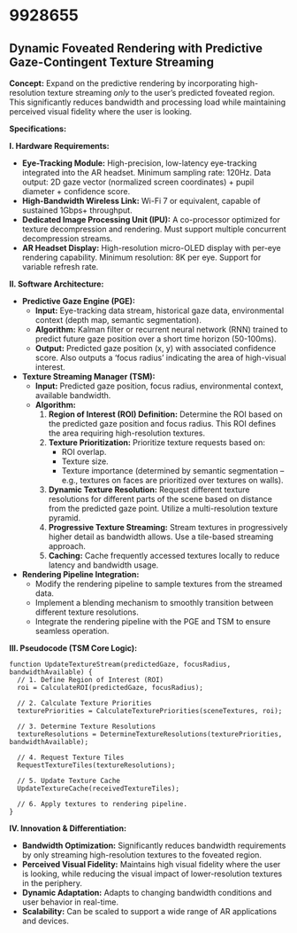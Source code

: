 # 9928655

## Dynamic Foveated Rendering with Predictive Gaze-Contingent Texture Streaming

**Concept:** Expand on the predictive rendering by incorporating high-resolution texture streaming *only* to the user’s predicted foveated region. This significantly reduces bandwidth and processing load while maintaining perceived visual fidelity where the user is looking.

**Specifications:**

**I. Hardware Requirements:**

*   **Eye-Tracking Module:** High-precision, low-latency eye-tracking integrated into the AR headset. Minimum sampling rate: 120Hz. Data output: 2D gaze vector (normalized screen coordinates) + pupil diameter + confidence score.
*   **High-Bandwidth Wireless Link:** Wi-Fi 7 or equivalent, capable of sustained 1Gbps+ throughput.
*   **Dedicated Image Processing Unit (IPU):** A co-processor optimized for texture decompression and rendering.  Must support multiple concurrent decompression streams.
*   **AR Headset Display:**  High-resolution micro-OLED display with per-eye rendering capability. Minimum resolution: 8K per eye.  Support for variable refresh rate.

**II. Software Architecture:**

*   **Predictive Gaze Engine (PGE):**
    *   **Input:** Eye-tracking data stream, historical gaze data, environmental context (depth map, semantic segmentation).
    *   **Algorithm:** Kalman filter or recurrent neural network (RNN) trained to predict future gaze position over a short time horizon (50-100ms).
    *   **Output:** Predicted gaze position (x, y) with associated confidence score. Also outputs a ‘focus radius’ indicating the area of high-visual interest.
*   **Texture Streaming Manager (TSM):**
    *   **Input:** Predicted gaze position, focus radius, environmental context, available bandwidth.
    *   **Algorithm:**
        1.  **Region of Interest (ROI) Definition:** Determine the ROI based on the predicted gaze position and focus radius.  This ROI defines the area requiring high-resolution textures.
        2.  **Texture Prioritization:** Prioritize texture requests based on:
            *   ROI overlap.
            *   Texture size.
            *   Texture importance (determined by semantic segmentation – e.g., textures on faces are prioritized over textures on walls).
        3.  **Dynamic Texture Resolution:** Request different texture resolutions for different parts of the scene based on distance from the predicted gaze point.  Utilize a multi-resolution texture pyramid.
        4.  **Progressive Texture Streaming:** Stream textures in progressively higher detail as bandwidth allows.  Use a tile-based streaming approach.
        5.  **Caching:** Cache frequently accessed textures locally to reduce latency and bandwidth usage.
*   **Rendering Pipeline Integration:**
    *   Modify the rendering pipeline to sample textures from the streamed data.
    *   Implement a blending mechanism to smoothly transition between different texture resolutions.
    *   Integrate the rendering pipeline with the PGE and TSM to ensure seamless operation.

**III. Pseudocode (TSM Core Logic):**

```pseudocode
function UpdateTextureStream(predictedGaze, focusRadius, bandwidthAvailable) {
  // 1. Define Region of Interest (ROI)
  roi = CalculateROI(predictedGaze, focusRadius);

  // 2. Calculate Texture Priorities
  texturePriorities = CalculateTexturePriorities(sceneTextures, roi);

  // 3. Determine Texture Resolutions
  textureResolutions = DetermineTextureResolutions(texturePriorities, bandwidthAvailable);

  // 4. Request Texture Tiles
  RequestTextureTiles(textureResolutions);

  // 5. Update Texture Cache
  UpdateTextureCache(receivedTextureTiles);

  // 6. Apply textures to rendering pipeline.
}
```

**IV.  Innovation & Differentiation:**

*   **Bandwidth Optimization:**  Significantly reduces bandwidth requirements by only streaming high-resolution textures to the foveated region.
*   **Perceived Visual Fidelity:** Maintains high visual fidelity where the user is looking, while reducing the visual impact of lower-resolution textures in the periphery.
*   **Dynamic Adaptation:** Adapts to changing bandwidth conditions and user behavior in real-time.
*   **Scalability:**  Can be scaled to support a wide range of AR applications and devices.